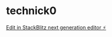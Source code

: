 # technick0

[Edit in StackBlitz next generation editor ⚡️](https://stackblitz.com/~/github.com/lonelyworks/technick0)